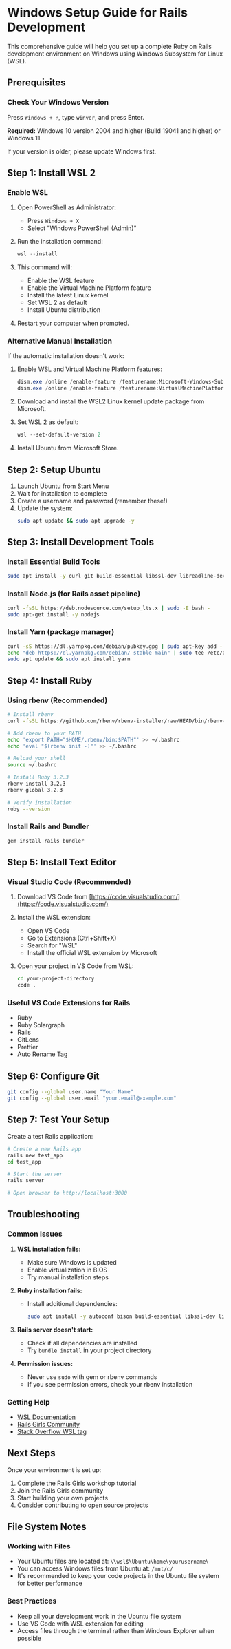 # Windows Setup Guide for Rails Development

This comprehensive guide will help you set up a complete Ruby on Rails development environment on Windows using Windows Subsystem for Linux (WSL).

## Prerequisites

### Check Your Windows Version

Press `Windows + R`, type `winver`, and press Enter.

**Required:** Windows 10 version 2004 and higher (Build 19041 and higher) or Windows 11.

If your version is older, please update Windows first.

## Step 1: Install WSL 2

### Enable WSL

1. Open PowerShell as Administrator:
   - Press `Windows + X`
   - Select "Windows PowerShell (Admin)"

2. Run the installation command:
   ```powershell
   wsl --install
   ```

3. This command will:
   - Enable the WSL feature
   - Enable the Virtual Machine Platform feature
   - Install the latest Linux kernel
   - Set WSL 2 as default
   - Install Ubuntu distribution

4. Restart your computer when prompted.

### Alternative Manual Installation

If the automatic installation doesn't work:

1. Enable WSL and Virtual Machine Platform features:
   ```powershell
   dism.exe /online /enable-feature /featurename:Microsoft-Windows-Subsystem-Linux /all /norestart
   dism.exe /online /enable-feature /featurename:VirtualMachinePlatform /all /norestart
   ```

2. Download and install the WSL2 Linux kernel update package from Microsoft.

3. Set WSL 2 as default:
   ```powershell
   wsl --set-default-version 2
   ```

4. Install Ubuntu from Microsoft Store.

## Step 2: Setup Ubuntu

1. Launch Ubuntu from Start Menu
2. Wait for installation to complete
3. Create a username and password (remember these!)
4. Update the system:
   ```bash
   sudo apt update && sudo apt upgrade -y
   ```

## Step 3: Install Development Tools

### Install Essential Build Tools

```bash
sudo apt install -y curl git build-essential libssl-dev libreadline-dev zlib1g-dev libsqlite3-dev
```

### Install Node.js (for Rails asset pipeline)

```bash
curl -fsSL https://deb.nodesource.com/setup_lts.x | sudo -E bash -
sudo apt-get install -y nodejs
```

### Install Yarn (package manager)

```bash
curl -sS https://dl.yarnpkg.com/debian/pubkey.gpg | sudo apt-key add -
echo "deb https://dl.yarnpkg.com/debian/ stable main" | sudo tee /etc/apt/sources.list.d/yarn.list
sudo apt update && sudo apt install yarn
```

## Step 4: Install Ruby

### Using rbenv (Recommended)

```bash
# Install rbenv
curl -fsSL https://github.com/rbenv/rbenv-installer/raw/HEAD/bin/rbenv-installer | bash

# Add rbenv to your PATH
echo 'export PATH="$HOME/.rbenv/bin:$PATH"' >> ~/.bashrc
echo 'eval "$(rbenv init -)"' >> ~/.bashrc

# Reload your shell
source ~/.bashrc

# Install Ruby 3.2.3
rbenv install 3.2.3
rbenv global 3.2.3

# Verify installation
ruby --version
```

### Install Rails and Bundler

```bash
gem install rails bundler
```

## Step 5: Install Text Editor

### Visual Studio Code (Recommended)

1. Download VS Code from [https://code.visualstudio.com/](https://code.visualstudio.com/)
2. Install the WSL extension:
   - Open VS Code
   - Go to Extensions (Ctrl+Shift+X)
   - Search for "WSL"
   - Install the official WSL extension by Microsoft

3. Open your project in VS Code from WSL:
   ```bash
   cd your-project-directory
   code .
   ```

### Useful VS Code Extensions for Rails

- Ruby
- Ruby Solargraph
- Rails
- GitLens
- Prettier
- Auto Rename Tag

## Step 6: Configure Git

```bash
git config --global user.name "Your Name"
git config --global user.email "your.email@example.com"
```

## Step 7: Test Your Setup

Create a test Rails application:

```bash
# Create a new Rails app
rails new test_app
cd test_app

# Start the server
rails server

# Open browser to http://localhost:3000
```

## Troubleshooting

### Common Issues

1. **WSL installation fails:**
   - Make sure Windows is updated
   - Enable virtualization in BIOS
   - Try manual installation steps

2. **Ruby installation fails:**
   - Install additional dependencies:
     ```bash
     sudo apt install -y autoconf bison build-essential libssl-dev libyaml-dev libreadline6-dev zlib1g-dev libncurses5-dev libffi-dev libgdbm6 libgdbm-dev libdb-dev
     ```

3. **Rails server doesn't start:**
   - Check if all dependencies are installed
   - Try `bundle install` in your project directory

4. **Permission issues:**
   - Never use `sudo` with gem or rbenv commands
   - If you see permission errors, check your rbenv installation

### Getting Help

- [WSL Documentation](https://docs.microsoft.com/en-us/windows/wsl/)
- [Rails Girls Community](https://railsgirls.com/)
- [Stack Overflow WSL tag](https://stackoverflow.com/questions/tagged/wsl)

## Next Steps

Once your environment is set up:

1. Complete the Rails Girls workshop tutorial
2. Join the Rails Girls community
3. Start building your own projects
4. Consider contributing to open source projects

## File System Notes

### Working with Files

- Your Ubuntu files are located at: `\\wsl$\Ubuntu\home\yourusername\`
- You can access Windows files from Ubuntu at: `/mnt/c/`
- It's recommended to keep your code projects in the Ubuntu file system for better performance

### Best Practices

- Keep all your development work in the Ubuntu file system
- Use VS Code with WSL extension for editing
- Access files through the terminal rather than Windows Explorer when possible